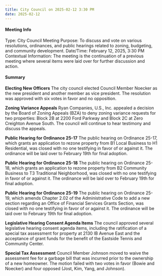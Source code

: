 ```yaml
---
title: City Council on 2025-02-12 3:30 PM
date: 2025-02-12
---
```

#### Meeting Info
Type: City Council Meeting
Purpose: To discuss and vote on various resolutions, ordinances, and public hearings related to zoning, budgeting, and community development.
Date/Time: February 12, 2025, 3:30 PM
Contextual Information: The meeting is the continuation of a previous meeting where several items were laid over for further discussion and action.

#### Summary

**Electing New Officers**
The city council elected Council Member Noecker as the new president and another member as vice president. The resolution was approved with six votes in favor and no opposition.

**Zoning Variance Appeals**
Ryan Companies, U.S., Inc. appealed a decision by the Board of Zoning Appeals (BZA) to deny zoning variance requests for two properties: Block 2B at 2200 Ford Parkway and Block 2C at Zero Creighton Avenue South. The council will continue to hear testimony and discuss the appeals.

**Public Hearing for Ordinance 25-17**
The public hearing on Ordinance 25-17, which grants an application to rezone property from B1 Local Business to H1 Residential, was closed with no one testifying in favor of or against it. The ordinance will be laid over to February 19th for final adoption.

**Public Hearing for Ordinance 25-18**
The public hearing on Ordinance 25-18, which grants an application to rezone property from B2 Community Business to T3 Traditional Neighborhood, was closed with no one testifying in favor of or against it. The ordinance will be laid over to February 19th for final adoption.

**Public Hearing for Ordinance 25-19**
The public hearing on Ordinance 25-19, which amends Chapter 2.02 of the Administrative Code to add a new section regarding an Office of Financial Services Grants Section, was closed with no one testifying in favor of or against it. The ordinance will be laid over to February 19th for final adoption.

**Legislative Hearing Consent Agenda Items**
The council approved several legislative hearing consent agenda items, including the ratification of a special tax assessment for property at 2130 IB Avenue East and the acceptance of grant funds for the benefit of the Eastside Tennis and Community Center.

**Special Tax Assessment**
Council Member Johnson moved to waive the assessment fee for a garbage bill that was incurred prior to the ownership of a new homeowner. The motion failed with two votes in favor (Bowie and Noecker) and four opposed (Jost, Kim, Yang, and Johnson).

